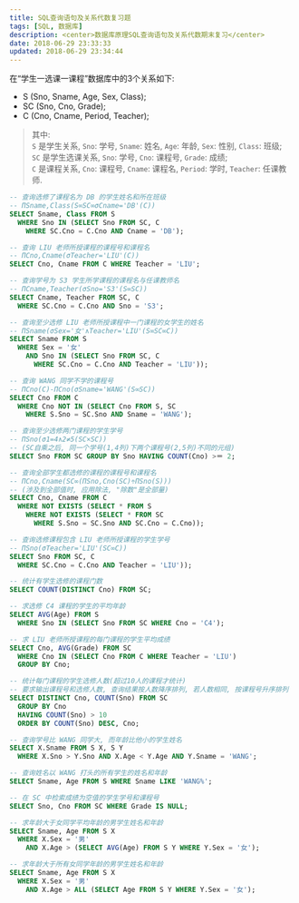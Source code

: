 ```yaml
---
title: SQL查询语句及关系代数复习题
tags: [SQL, 数据库]
description: <center>数据库原理SQL查询语句及关系代数期末复习</center>
date: 2018-06-29 23:33:33
updated: 2018-06-29 23:34:44
---
```


在“学生一选课一课程”数据库中的3个关系如下: 

- S (Sno, Sname, Age, Sex, Class);
- SC (Sno, Cno, Grade);
- C (Cno, Cname, Period, Teacher);

> 其中:\
> `S` 是学生关系, `Sno`: 学号, `Sname`: 姓名, `Age`: 年龄, `Sex`: 性别, `Class`: 班级;\
> `SC` 是学生选课关系, `Sno`: 学号, `Cno`: 课程号, `Grade`: 成绩;\
> `C` 是课程关系, `Cno`: 课程号, `Cname`: 课程名, `Period`: 学时, `Teacher`: 任课教师.

```SQL
-- 查询选修了课程名为 DB 的学生姓名和所在班级
-- ΠSname,Class(S∞SC∞σCname='DB'(C))
SELECT Sname, Class FROM S
  WHERE Sno IN (SELECT Sno FROM SC, C
    WHERE SC.Cno = C.Cno AND Cname = 'DB');
```

```SQL
-- 查询 LIU 老师所授课程的课程号和课程名
-- ΠCno,Cname(σTeacher='LIU'(C))
SELECT Cno, Cname FROM C WHERE Teacher = 'LIU';
```

```SQL
-- 查询学号为 S3 学生所学课程的课程名与任课教师名
-- ΠCname,Teacher(σSno='S3'(S∞SC))
SELECT Cname, Teacher FROM SC, C
  WHERE SC.Cno = C.Cno AND Sno = 'S3';
```

```SQL
-- 查询至少选修 LIU 老师所授课程中一门课程的女学生的姓名
-- ΠSname(σSex='女'∧Teacher='LIU'(S∞SC∞C))
SELECT Sname FROM S
  WHERE Sex = '女'
    AND Sno IN (SELECT Sno FROM SC, C
      WHERE SC.Cno = C.Cno AND Teacher = 'LIU'));
```

```SQL
-- 查询 WANG 同学不学的课程号
-- ΠCno(C)-ΠCno(σSname='WANG'(S∞SC)) 
SELECT Cno FROM C
  WHERE Cno NOT IN (SELECT Cno FROM S, SC
    WHERE S.Sno = SC.Sno AND Sname = 'WANG');
```

```SQL
-- 查询至少选修两门课程的学生学号
-- ΠSno(σ1=4∧2≠5(SC×SC))
-- (SC自乘之后, 同一个学号(1,4列)下两个课程号(2,5列)不同的元组)
SELECT Sno FROM SC GROUP BY Sno HAVING COUNT(Cno) >＝ 2;
```

```SQL
-- 查询全部学生都选修的课程的课程号和课程名
-- ΠCno,Cname(SC∞(ΠSno,Cno(SC)÷ΠSno(S)))
-- (涉及到全部值时, 应用除法, "除数"是全部量)
SELECT Cno, Cname FROM C
  WHERE NOT EXISTS (SELECT * FROM S
    WHERE NOT EXISTS (SELECT * FROM SC
      WHERE S.Sno = SC.Sno AND SC.Cno = C.Cno));
```

```SQL
-- 查询选修课程包含 LIU 老师所授课程的学生学号
-- ΠSno(σTeacher='LIU'(SC∞C))
SELECT Sno FROM SC, C
  WHERE SC.Cno = C.Cno AND Teacher = 'LIU'));
```

```SQL
-- 统计有学生选修的课程门数
SELECT COUNT(DISTINCT Cno) FROM SC;
```

```SQL
-- 求选修 C4 课程的学生的平均年龄
SELECT AVG(Age) FROM S
  WHERE Sno IN (SELECT Sno FROM SC WHERE Cno = 'C4');
```

```SQL
-- 求 LIU 老师所授课程的每门课程的学生平均成绩
SELECT Cno, AVG(Grade) FROM SC
  WHERE Cno IN (SELECT Cno FROM C WHERE Teacher = 'LIU')
  GROUP BY Cno;
```

```SQL
-- 统计每门课程的学生选修人数(超过10人的课程才统计)
-- 要求输出课程号和选修人数, 查询结果按人数降序排列, 若人数相同, 按课程号升序排列
SELECT DISTINCT Cno, COUNT(Sno) FROM SC
  GROUP BY Cno
  HAVING COUNT(Sno) > 10
  ORDER BY COUNT(Sno) DESC, Cno;
```

```SQL
-- 查询学号比 WANG 同学大, 而年龄比他小的学生姓名
SELECT X.Sname FROM S X, S Y
  WHERE X.Sno > Y.Sno AND X.Age < Y.Age AND Y.Sname = 'WANG';
```

```SQL
-- 查询姓名以 WANG 打头的所有学生的姓名和年龄
SELECT Sname, Age FROM S WHERE Sname LIKE 'WANG%';
```

```SQL
-- 在 SC 中检索成绩为空值的学生学号和课程号
SELECT Sno, Cno FROM SC WHERE Grade IS NULL;
```

```SQL
-- 求年龄大于女同学平均年龄的男学生姓名和年龄
SELECT Sname, Age FROM S X
  WHERE X.Sex = '男'
    AND X.Age > (SELECT AVG(Age) FROM S Y WHERE Y.Sex = '女');
```

```SQL
-- 求年龄大于所有女同学年龄的男学生姓名和年龄
SELECT Sname, Age FROM S X 
  WHERE X.Sex = '男'
    AND X.Age > ALL (SELECT Age FROM S Y WHERE Y.Sex = '女');
```

